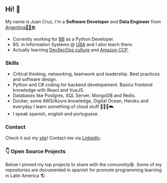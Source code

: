 ## Hi! 👋

My name is Juan Cruz, I'm a **Software Developer** and **Data Engineer** from [Argentina](https://www.google.com.ar/maps/place/Argentina/)[🧉](https://en.wikipedia.org/wiki/Mate_(drink))[🍷](https://www.google.com.ar/maps/place/Mendoza)[⚽](https://www.youtube.com/watch?v=oqR-1aQVBeQ).

- Currently working for [BB](https://bb.vision/) as a Python Developer.
- BS. in Information Systems @ [UBA](https://www.uba.ar/) and I also teach there.
- Actually learning [DevSecOps culture](https://devsecops-latam.org/) and [Amazon CCP](https://aws.amazon.com/es/certification/certified-cloud-practitioner/).

### Skills
- Critical thinking, networking, teamwork and leadership. Best practices and software design.
- Python and C# coding for backend developement. Basics frontend knowledge with React and VueJS.
- Databases like Postgres, SQL Server, MongoDB and Redis.
- Docker, some AWS/Azure knowledge, Digital Ocean, Heroku and everyday I learn something of cloud stuff 🧑🏻‍💻☁️.
- I speak spanish, english and portuguese.

### Contact
Check it out my [site](https://juancruzromero.github.io/)! Contact me via [LinkedIn](https://www.linkedin.com/in/juancruzromero/).

### 👇 Open Source Projects
Below I pinned my top projects to share with the comunnity😄. Some of my repositories are documented in spanish for promote programming learning in Latin America 🌎.

